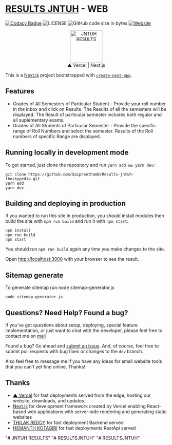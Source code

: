 # [RESULTS JNTUH](http://resultsjntuh.vercel.app/) - WEB </h1>
[![Codacy Badge](https://app.codacy.com/project/badge/Grade/f308742678834f4a9f0f0b91cb596d3d)](https://app.codacy.com/gh/khaja-moiz/RESULTSJNTUH/dashboard?utm_source=gh&utm_medium=referral&utm_content=&utm_campaign=Badge_grade)
![LICENSE](https://img.shields.io/github/license/khaja-moiz/RESULTSJNTUH)
![GitHub code size in bytes](https://img.shields.io/github/languages/code-size/khaja-moiz/RESULTSJNTUH)
[![Website](https://img.shields.io/website?url=http%3A%2F%2Fresultsjntuh.vercel.app&Website-Jntuh%20Results-blue?style=flat&logo=world&logoColor=white)](http://resultsjntuh.vercel.app/)




<p align="center">
  <img src="https://raw.githubusercontent.com/khaja-moiz/RESULTSJNTUH/main/public/favicon-light.png?token=GHSAT0AAAAAAB25LH3J3FZNYB24XQMPA6EYY3L2ABQ#gh-light-mode-only" alt="JNTUH RESULTS" width="100">
  <br>
  ▲ Vercel    |     Next.js
</p>

This is a [Next.js](https://nextjs.org/) project bootstrapped with [`create-next-app`](https://github.com/vercel/next.js/tree/canary/packages/create-next-app).

## Features

* Grades of All Semesters of Particular Student - Provide your roll number in the inbox and click on Results. The Results of all the semesters will be displayed. The Result of particular semester includes both regular and all suplementary exams.
* Grades of All Students of Particular Semester - Provide the specific range of Roll Numbers and select the semester. Results of the Roll numbers of specific Range are displayed.








## Running locally in development mode

To get started, just clone the repository and run `yarn add && yarn dev`:

    git clone https://github.com/Saipreetham0/Results-jntuh-theskypedia.git
    yarn add
    yarn dev

## Building and deploying in production

If you wanted to run this site in production, you should install modules then build the site with `npm run build` and run it with `npm start`:

    npm install
    npm run build
    npm start

You should run `npm run build` again any time you make changes to the site.

Open [http://localhost:3000](http://localhost:3000) with your browser to see the result.

## Sitemap generate

To generate sitemap run node sitemap-generator.js

    node sitemap-generator.js



## Questions? Need Help? Found a bug?

If you've got questions about setup, deploying, special feature implementation, or just want to chat with the developer, please feel free to contact me on <a href="mailto:resultsjnuthweb@gmail.com">mail</a>

Found a bug? Go ahead and [submit an issue](https://github.com/khaja-moiz/ResultsJntuh/issues). And, of course, feel free to submit pull requests with bug fixes or changes to the `dev` branch.

Also feel free to message me if you have any ideas for small website tools that you can't yet find online. Thanks!

## Thanks

- [▲ Vercel](https://vercel.com/) for fast deployments served from the edge, hosting our website, downloads, and updates.
- [Next.js](https://nextjs.org/) for development framework created by Vercel enabling React-based web applications with server-side rendering and generating static websites
- [THILAK REDDY](https://github.com/ThilakReddyy) for fast deployment Backend served
- [HEMANTH KOTAGIRI](https://github.com/hemanth-kotagiri) for fast deployments RestApi served


"# JNTUH RESULTS"
"# RESULTSJNTUH"
"# RESULTSJNTUH"
